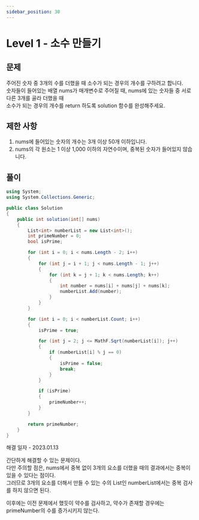 ```yaml
---
sidebar_position: 30
---
```


# Level 1 - 소수 만들기

## 문제

주어진 숫자 중 3개의 수를 더했을 때 소수가 되는 경우의 개수를 구하려고 합니다. <br/>
숫자들이 들어있는 배열 nums가 매개변수로 주어질 때, nums에 있는 숫자들 중 서로 다른 3개를 골라 더했을 때 <br/>
소수가 되는 경우의 개수를 return 하도록 solution 함수를 완성해주세요.

## 제한 사항

1. nums에 들어있는 숫자의 개수는 3개 이상 50개 이하입니다.
2. nums의 각 원소는 1 이상 1,000 이하의 자연수이며, 중복된 숫자가 들어있지 않습니다.

## 풀이

```c#
using System;
using System.Collections.Generic;

public class Solution
{
    public int solution(int[] nums)
    {
        List<int> numberList = new List<int>();
        int primeNumber = 0;
        bool isPrime;

        for (int i = 0; i < nums.Length - 2; i++) 
        { 
            for (int j = i + 1; j < nums.Length - 1; j++)
            {
                for (int k = j + 1; k < nums.Length; k++)
                {
                    int number = nums[i] + nums[j] + nums[k];
                    numberList.Add(number);
                }
            }
        }

        for (int i = 0; i < numberList.Count; i++)
        {
            isPrime = true;

            for (int j = 2; j <= MathF.Sqrt(numberList[i]); j++)
            {
                if (numberList[i] % j == 0)
                {
                    isPrime = false;
                    break;
                }
            }

            if (isPrime)
            {
                primeNumber++;
            }
        }

        return primeNumber;
    }
}
```

해결 일자 - 2023.01.13

간단하게 해결할 수 있는 문제이다.<br/>
다만 주의할 점은, nums에서 중복 없이 3개의 요소를 더했을 때의 결과에서는 중복이 있을 수 있다는 점이다.<br/>
그러므로 3개의 요소를 더해서 만들 수 있는 수의 List인 numberList에서는 중복 검사를 하지 않으면 된다.

이후에는 이전 문제에서 했듯이 약수를 검사하고, 약수가 존재할 경우에는 primeNumber의 수를 증가시키지 않는다.